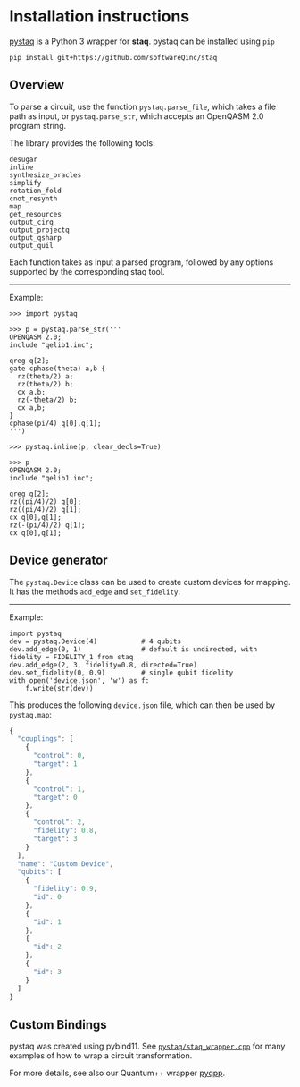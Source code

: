 # Installation instructions

[pystaq](https://github.com/softwareQinc/staq/blob/main/pystaq/) is a Python 3
wrapper for **staq**. pystaq can be installed using `pip`

```
pip install git+https://github.com/softwareQinc/staq
```

## Overview
To parse a circuit, use the function `pystaq.parse_file`, which takes a file path as input, or `pystaq.parse_str`, which accepts an OpenQASM 2.0 program string.

The library provides the following tools:
```
desugar
inline
synthesize_oracles
simplify
rotation_fold
cnot_resynth
map
get_resources
output_cirq
output_projectq
output_qsharp
output_quil
```
Each function takes as input a parsed program, followed by any options supported by the corresponding staq tool.
***
Example:
```
>>> import pystaq

>>> p = pystaq.parse_str('''
OPENQASM 2.0;
include "qelib1.inc";

qreg q[2];
gate cphase(theta) a,b {
  rz(theta/2) a;
  rz(theta/2) b;
  cx a,b;
  rz(-theta/2) b;
  cx a,b;
}
cphase(pi/4) q[0],q[1];
''')

>>> pystaq.inline(p, clear_decls=True)

>>> p
OPENQASM 2.0;
include "qelib1.inc";

qreg q[2];
rz((pi/4)/2) q[0];
rz((pi/4)/2) q[1];
cx q[0],q[1];
rz(-(pi/4)/2) q[1];
cx q[0],q[1];
```

## Device generator
The `pystaq.Device` class can be used to create custom devices for mapping. It has the methods `add_edge` and `set_fidelity`.
***
Example:
```python3
import pystaq
dev = pystaq.Device(4)           # 4 qubits
dev.add_edge(0, 1)               # default is undirected, with fidelity = FIDELITY_1 from staq
dev.add_edge(2, 3, fidelity=0.8, directed=True)
dev.set_fidelity(0, 0.9)         # single qubit fidelity
with open('device.json', 'w') as f:
    f.write(str(dev))
```
This produces the following `device.json` file, which can then be used by `pystaq.map`:
```js
{
  "couplings": [
    {
      "control": 0,
      "target": 1
    },
    {
      "control": 1,
      "target": 0
    },
    {
      "control": 2,
      "fidelity": 0.8,
      "target": 3
    }
  ],
  "name": "Custom Device",
  "qubits": [
    {
      "fidelity": 0.9,
      "id": 0
    },
    {
      "id": 1
    },
    {
      "id": 2
    },
    {
      "id": 3
    }
  ]
}
```

## Custom Bindings
pystaq was created using pybind11. See [`pystaq/staq_wrapper.cpp`](https://github.com/softwareQinc/staq/blob/main/pystaq/staq_wrapper.cpp) for many examples of how to wrap a circuit transformation.

For more details, see also our Quantum++ wrapper [pyqpp](https://github.com/softwareQinc/qpp/wiki/8.-pyqpp#custom-bindings).
